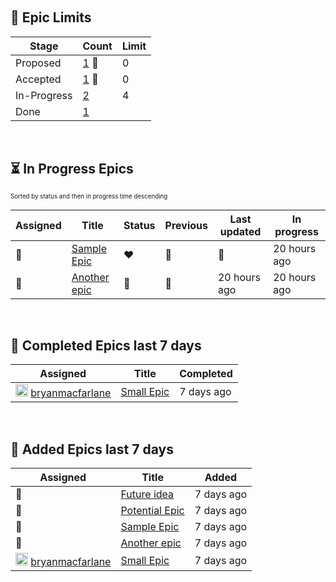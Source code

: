&nbsp;  
## :ship: Epic Limits  
| Stage       | Count                                                     | Limit |
| ----------- | --------------------------------------------------------- | ----- |
| Proposed    | [1](./limits-Epic-Proposed.md)  :triangular_flag_on_post: | 0     |
| Accepted    | [1](./limits-Epic-Accepted.md)  :triangular_flag_on_post: | 0     |
| In-Progress | [2](./limits-Epic-In-Progress.md)                         | 4     |
| Done        | [1](./limits-Epic-Done.md)                                |       |
&nbsp;  
## :hourglass_flowing_sand: In Progress Epics  
<sub><sup>Sorted by status and then in progress time descending</sup></sub>  
  
| Assigned                  | Title                                                                      | Status        | Previous       | Last updated               | In progress  |
| ------------------------- | -------------------------------------------------------------------------- | ------------- | -------------- | -------------------------- | ------------ |
| :triangular_flag_on_post: | [Sample Epic](https://github.com/bryanmacfarlane/sample-reports/issues/1)  | :heart:       | :yellow_heart: |  :triangular_flag_on_post: | 20 hours ago |
| :triangular_flag_on_post: | [Another epic](https://github.com/bryanmacfarlane/sample-reports/issues/3) | :green_heart: | :green_heart:  | 20 hours ago               | 20 hours ago |

  &nbsp;  
## :checkered_flag: Completed Epics last 7 days  
  
| Assigned                                                                                                                                                                        | Title                                                                    | Completed  |
| ------------------------------------------------------------------------------------------------------------------------------------------------------------------------------- | ------------------------------------------------------------------------ | ---------- |
| <img height="20" width="20" alt="@bryanmacfarlane" src="https://avatars3.githubusercontent.com/u/919564?v=4"/> <a href="https://github.com/bryanmacfarlane">bryanmacfarlane</a> | [Small Epic](https://github.com/bryanmacfarlane/sample-reports/issues/2) | 7 days ago |

  &nbsp;  
## :wave: Added Epics last 7 days  
  
| Assigned                                                                                                                                                                        | Title                                                                        | Added      |
| ------------------------------------------------------------------------------------------------------------------------------------------------------------------------------- | ---------------------------------------------------------------------------- | ---------- |
| :triangular_flag_on_post:                                                                                                                                                       | [Future idea](https://github.com/bryanmacfarlane/sample-reports/issues/5)    | 7 days ago |
| :triangular_flag_on_post:                                                                                                                                                       | [Potential Epic](https://github.com/bryanmacfarlane/sample-reports/issues/4) | 7 days ago |
| :triangular_flag_on_post:                                                                                                                                                       | [Sample Epic](https://github.com/bryanmacfarlane/sample-reports/issues/1)    | 7 days ago |
| :triangular_flag_on_post:                                                                                                                                                       | [Another epic](https://github.com/bryanmacfarlane/sample-reports/issues/3)   | 7 days ago |
| <img height="20" width="20" alt="@bryanmacfarlane" src="https://avatars3.githubusercontent.com/u/919564?v=4"/> <a href="https://github.com/bryanmacfarlane">bryanmacfarlane</a> | [Small Epic](https://github.com/bryanmacfarlane/sample-reports/issues/2)     | 7 days ago |

  